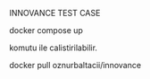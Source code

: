 INNOVANCE TEST CASE

docker compose up

komutu ile calistirilabilir.


docker pull oznurbaltacii/innovance
